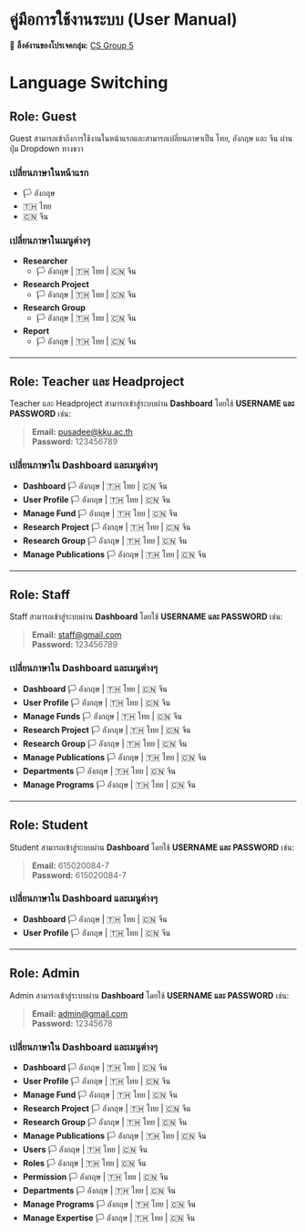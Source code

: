 # คู่มือการใช้งานระบบ (User Manual)

📌 **ลิ้งค์งานของโปรเจคกลุ่ม:** [CS Group 5](https://csgroup568.cpkkuhost.com/)

# **Language Switching**

## **Role: Guest**

Guest สามารถเข้าถึงการใช้งานในหน้าแรกและสามารถเปลี่ยนภาษาเป็น ไทย, อังกฤษ และ จีน ผ่านปุ่ม Dropdown ทางขวา

### **เปลี่ยนภาษาในหน้าแรก**

- 🏳️ อังกฤษ
- 🇹🇭 ไทย
- 🇨🇳 จีน

### **เปลี่ยนภาษาในเมนูต่างๆ**

- **Researcher**
  - 🏳️ อังกฤษ | 🇹🇭 ไทย | 🇨🇳 จีน
- **Research Project**
  - 🏳️ อังกฤษ | 🇹🇭 ไทย | 🇨🇳 จีน
- **Research Group**
  - 🏳️ อังกฤษ | 🇹🇭 ไทย | 🇨🇳 จีน
- **Report**
  - 🏳️ อังกฤษ | 🇹🇭 ไทย | 🇨🇳 จีน

---

## **Role: Teacher และ Headproject**

Teacher และ Headproject สามารถเข้าสู่ระบบผ่าน **Dashboard** โดยใช้ **USERNAME และ PASSWORD** เช่น:

> **Email:** [pusadee@kku.ac.th](mailto\:pusadee@kku.ac.th)\
> **Password:** 123456789

### **เปลี่ยนภาษาใน Dashboard และเมนูต่างๆ**

- **Dashboard** 🏳️ อังกฤษ | 🇹🇭 ไทย | 🇨🇳 จีน
- **User Profile** 🏳️ อังกฤษ | 🇹🇭 ไทย | 🇨🇳 จีน
- **Manage Fund** 🏳️ อังกฤษ | 🇹🇭 ไทย | 🇨🇳 จีน
- **Research Project** 🏳️ อังกฤษ | 🇹🇭 ไทย | 🇨🇳 จีน
- **Research Group** 🏳️ อังกฤษ | 🇹🇭 ไทย | 🇨🇳 จีน
- **Manage Publications** 🏳️ อังกฤษ | 🇹🇭 ไทย | 🇨🇳 จีน

---

## **Role: Staff**

Staff สามารถเข้าสู่ระบบผ่าน **Dashboard** โดยใช้ **USERNAME และ PASSWORD** เช่น:

> **Email:** [staff@gmail.com](mailto\:staff@gmail.com)\
> **Password:** 123456789

### **เปลี่ยนภาษาใน Dashboard และเมนูต่างๆ**

- **Dashboard** 🏳️ อังกฤษ | 🇹🇭 ไทย | 🇨🇳 จีน
- **User Profile** 🏳️ อังกฤษ | 🇹🇭 ไทย | 🇨🇳 จีน
- **Manage Funds** 🏳️ อังกฤษ | 🇹🇭 ไทย | 🇨🇳 จีน
- **Research Project** 🏳️ อังกฤษ | 🇹🇭 ไทย | 🇨🇳 จีน
- **Research Group** 🏳️ อังกฤษ | 🇹🇭 ไทย | 🇨🇳 จีน
- **Manage Publications** 🏳️ อังกฤษ | 🇹🇭 ไทย | 🇨🇳 จีน
- **Departments** 🏳️ อังกฤษ | 🇹🇭 ไทย | 🇨🇳 จีน
- **Manage Programs** 🏳️ อังกฤษ | 🇹🇭 ไทย | 🇨🇳 จีน

---

## **Role: Student**

Student สามารถเข้าสู่ระบบผ่าน **Dashboard** โดยใช้ **USERNAME และ PASSWORD** เช่น:

> **Email:** 615020084-7\
> **Password:** 615020084-7

### **เปลี่ยนภาษาใน Dashboard และเมนูต่างๆ**

- **Dashboard** 🏳️ อังกฤษ | 🇹🇭 ไทย | 🇨🇳 จีน
- **User Profile** 🏳️ อังกฤษ | 🇹🇭 ไทย | 🇨🇳 จีน

---

## **Role: Admin**

Admin สามารถเข้าสู่ระบบผ่าน **Dashboard** โดยใช้ **USERNAME และ PASSWORD** เช่น:

> **Email:** [admin@gmail.com](mailto\:admin@gmail.com)\
> **Password:** 12345678

### **เปลี่ยนภาษาใน Dashboard และเมนูต่างๆ**

- **Dashboard** 🏳️ อังกฤษ | 🇹🇭 ไทย | 🇨🇳 จีน
- **User Profile** 🏳️ อังกฤษ | 🇹🇭 ไทย | 🇨🇳 จีน
- **Manage Fund** 🏳️ อังกฤษ | 🇹🇭 ไทย | 🇨🇳 จีน
- **Research Project** 🏳️ อังกฤษ | 🇹🇭 ไทย | 🇨🇳 จีน
- **Research Group** 🏳️ อังกฤษ | 🇹🇭 ไทย | 🇨🇳 จีน
- **Manage Publications** 🏳️ อังกฤษ | 🇹🇭 ไทย | 🇨🇳 จีน
- **Users** 🏳️ อังกฤษ | 🇹🇭 ไทย | 🇨🇳 จีน
- **Roles** 🏳️ อังกฤษ | 🇹🇭 ไทย | 🇨🇳 จีน
- **Permission** 🏳️ อังกฤษ | 🇹🇭 ไทย | 🇨🇳 จีน
- **Departments** 🏳️ อังกฤษ | 🇹🇭 ไทย | 🇨🇳 จีน
- **Manage Programs** 🏳️ อังกฤษ | 🇹🇭 ไทย | 🇨🇳 จีน
- **Manage Expertise** 🏳️ อังกฤษ | 🇹🇭 ไทย | 🇨🇳 จีน

